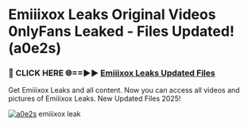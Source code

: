 # Emiiixox Leaks Original Videos 0nlyFans Leaked - Files Updated! (a0e2s)

<h3>🔴 CLICK HERE 🌐==►► <a href="https://tinyurl.com/ms9xzufz" rel="nofollow">Emiiixox Leaks Updated Files</a></h3>

Get Emiiixox Leaks and all content. Now you can access all videos and pictures of Emiiixox Leaks. New Updated Files 2025!

[![a0e2s](https://i.imgur.com/ppqm5kG.gif)](https://tinyurl.com/ms9xzufz)
emiiixox leak